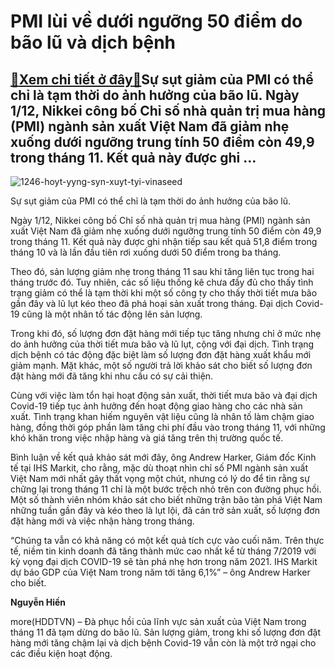 PMI lùi về dưới ngưỡng 50 điểm do bão lũ và dịch bệnh
=====================================================

[:gift:Xem chi tiết ở đây:gift:](https://hddtvn.com/pmi-lui-ve-duoi-nguong-50-diem-do-bao-lu-va-dich-benh/)Sự sụt giảm của PMI có thể chỉ là tạm thời do ảnh hưởng của bão lũ. Ngày 1/12, Nikkei công bố Chỉ số nhà quản trị mua hàng (PMI) ngành sản xuất Việt Nam đã giảm nhẹ xuống dưới ngưỡng trung tính 50 điểm còn 49,9 trong tháng 11. Kết quả này được ghi …
---------------------------------------------------------------------------------------------------------------------------------------------------------------------------------------------------------------------------------------------------------





![1246-hoyt-yyng-syn-xuyt-tyi-vinaseed](https://hddtvn.com/wp-content/uploads/2021/01/1246_HoYt_YYng_sYn_xuYt_tYi_Vinaseed.-2.jpg "Hoạt động sản xuất gạo tại Vinaseed")


Sự sụt giảm của PMI có thể chỉ là tạm thời do ảnh hưởng của bão lũ.



Ngày 1/12, Nikkei công bố Chỉ số nhà quản trị mua hàng (PMI) ngành sản xuất Việt Nam đã giảm nhẹ xuống dưới ngưỡng trung tính 50 điểm còn 49,9 trong tháng 11. Kết quả này được ghi nhận tiếp sau kết quả 51,8 điểm trong tháng 10 và là lần đầu tiên rơi xuống dưới 50 điểm trong ba tháng.


Theo đó, sản lượng giảm nhẹ trong tháng 11 sau khi tăng liên tục trong hai tháng trước đó. Tuy nhiên, các số liệu thống kê chưa đầy đủ cho thấy tình trạng giảm có thể là tạm thời khi một số công ty cho thấy thời tiết mưa bão gần đây và lũ lụt kéo theo đã phá hoại sản xuất trong tháng. Đại dịch Covid-19 cũng là một nhân tố tác động lên sản lượng.


Trong khi đó, số lượng đơn đặt hàng mới tiếp tục tăng nhưng chỉ ở mức nhẹ do ảnh hưởng của thời tiết mưa bão và lũ lụt, cộng với đại dịch. Tình trạng dịch bệnh có tác động đặc biệt làm số lượng đơn đặt hàng xuất khẩu mới giảm mạnh. Mặt khác, một số người trả lời khảo sát cho biết số lượng đơn đặt hàng mới đã tăng khi nhu cầu có sự cải thiện.


Cùng với việc làm tổn hại hoạt động sản xuất, thời tiết mưa bão và đại dịch Covid-19 tiếp tục ảnh hưởng đến hoạt động giao hàng cho các nhà sản xuất. Tình trạng khan hiếm nguyên vật liệu cũng là nhân tố làm chậm giao hàng, đồng thời góp phần làm tăng chi phí đầu vào trong tháng 11, với những khó khăn trong việc nhập hàng và giá tăng trên thị trường quốc tế.


Bình luận về kết quả khảo sát mới đây, ông Andrew Harker, Giám đốc Kinh tế tại IHS Markit, cho rằng, mặc dù thoạt nhìn chỉ số PMI ngành sản xuất Việt Nam mới nhất gây thất vọng một chút, nhưng có lý do để tin rằng sự chững lại trong tháng 11 chỉ là một bước trệch nhỏ trên con đường phục hồi. Một số thành viên nhóm khảo sát cho biết những trận bão tàn phá Việt Nam những tuần gần đây và kéo theo là lụt lội, đã cản trở sản xuất, số lượng đơn đặt hàng mới và việc nhận hàng trong tháng.


“Chúng ta vẫn có khả năng có một kết quả tích cực vào cuối năm. Trên thực tế, niềm tin kinh doanh đã tăng thành mức cao nhất kể từ tháng 7/2019 với kỳ vọng đại dịch COVID-19 sẽ tàn phá nhẹ hơn trong năm 2021. IHS Markit dự báo GDP của Việt Nam trong năm tới tăng 6,1%” – ông Andrew Harker cho biết.




**Nguyễn Hiền**



more(HDDTVN) – Đà phục hồi của lĩnh vực sản xuất của Việt Nam trong tháng 11 đã tạm dừng do bão lũ. Sản lượng giảm, trong khi số lượng đơn đặt hàng mới tăng chậm lại và dịch bệnh Covid-19 vẫn còn là một trở ngại cho các điều kiện hoạt động.

